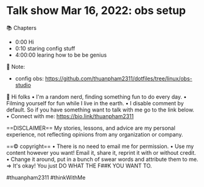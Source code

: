 # Talk show Mar 16, 2022: obs setup

📚 Chapters

- 0:00 Hi
- 0:10 staring config stuff
- 4:00:00 learing how to be be genius

📓 Note:

- config obs: https://github.com/thuanpham2311/dotfiles/tree/linux/obs-studio

👋 Hi folks
• I'm a random nerd, finding something fun to do every day.
• Filming yourself for fun while I live in the earth.
• I disable comment by default. So if you have something want to talk with me go to the link below.
• Connect with me: https://bio.link/thuanpham2311

==DISCLAIMER==
My stories, lessons, and advice are my personal experience, not reflecting opinions from any organization or company.

==© copyright==
• There is no need to email me for permission.
• Use my content however you want! Email it, share it, reprint it with or without credit.
• Change it around, put in a bunch of swear words and attribute them to me.
⇒ It's okay! You just DO WHAT THE F##K YOU WANT TO.

#thuanpham2311 #thinkWithMe
